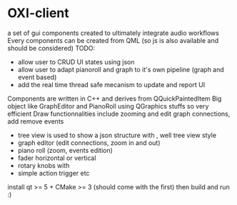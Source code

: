 # OXI-client
a set of gui components created to ultimately integrate audio workflows
Every components can be created from QML (so js is also available and should be considered)
TODO: 
- allow user to CRUD UI states using json
- allow user to adapt pianoroll and graph to it's own pipeline (graph and event based)
- add the real time thread safe mecanism to update and report UI

Components are written in C++ and derives from QQuickPaintedItem
Big object like GraphEditor and PianoRoll using QGraphics stuffs so very efficient 
Draw functionnalities include zooming and edit graph connections, add remove events

- tree view is used to show a json structure with , well tree view style
- graph editor (edit connections, zoom in and out) 
- piano roll (zoom, events edition)
- fader horizontal or vertical
- rotary knobs with 
- simple action trigger etc


install qt >= 5 + CMake >= 3 (should come with the first)
then build and run :)
